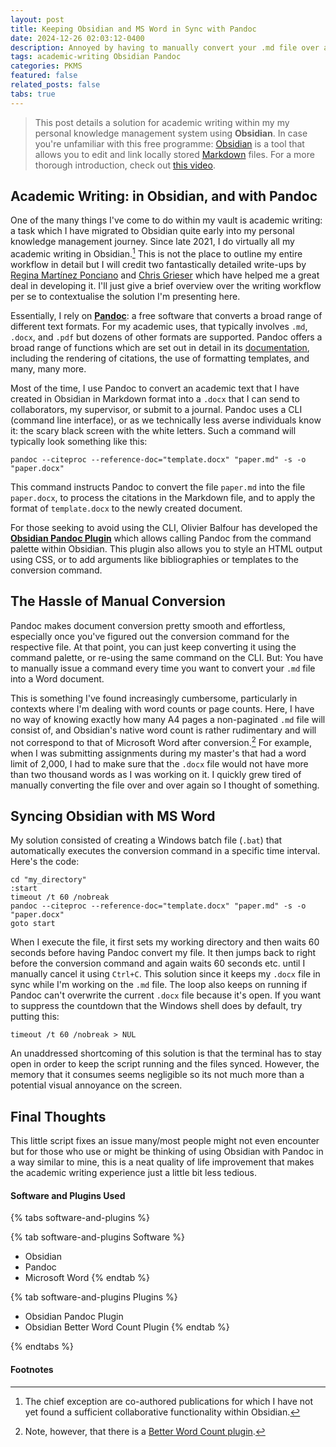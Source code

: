 ```yaml
---
layout: post
title: Keeping Obsidian and MS Word in Sync with Pandoc
date: 2024-12-26 02:03:12-0400
description: Annoyed by having to manually convert your .md file over and over again? Here's an easy fix!
tags: academic-writing Obsidian Pandoc
categories: PKMS
featured: false
related_posts: false
tabs: true
---
```


> This post details a solution for academic writing within my my personal knowledge management system using **Obsidian**. In case you're unfamiliar with this free programme: [Obsidian](https://obsidian.md/) is a tool that allows you to edit and link locally stored [Markdown](https://www.markdownguide.org/) files. For a more thorough introduction, check out [this video](https://www.youtube.com/watch?v=OUrOfIqvGS4).

## Academic Writing: in Obsidian, and with Pandoc

One of the many things I've come to do within my vault is academic writing: a task which I have migrated to Obsidian quite early into my personal knowledge management journey. Since late 2021, I do virtually all my academic writing in Obsidian.[^1] This is not the place to outline my entire workflow in detail but I will credit two fantastically detailed write-ups by [Regina Martínez Ponciano](https://martinezponciano.es/2021/04/05/research-workflow-as-a-phd-student-in-the-humanities/) and [Chris Grieser](https://web.archive.org/web/20211007182222/https://chris-grieser.de/a62298be91934043b11006be1ddc553a) which have helped me a great deal in developing it. I'll just give a brief overview over the writing workflow per se to contextualise the solution I'm presenting here.

[^1]: The chief exception are co-authored publications for which I have not yet found a sufficient collaborative functionality within Obsidian.

Essentially, I rely on **[Pandoc](https://pandoc.org/)**: a free software that converts a broad range of different text formats. For my academic uses, that typically involves `.md`, `.docx`, and `.pdf` but dozens of other formats are supported. Pandoc offers a broad range of functions which are set out in detail in its [documentation](https://pandoc.org/MANUAL.html), including the rendering of citations, the use of formatting templates, and many, many more.

Most of the time, I use Pandoc to convert an academic text that I have created in Obsidian in Markdown format into a `.docx` that I can send to collaborators, my supervisor, or submit to a journal. Pandoc uses a CLI (command line interface), or as we technically less averse individuals know it: the scary black screen with the white letters. Such a command will typically look something like this:

```
pandoc --citeproc --reference-doc="template.docx" "paper.md" -s -o "paper.docx"
```

This command instructs Pandoc to convert the file `paper.md` into the file `paper.docx`, to process the citations in the Markdown file, and to apply the format of `template.docx` to the newly created document.

For those seeking to avoid using the CLI, Olivier Balfour has developed the **[Obsidian Pandoc Plugin](https://github.com/OliverBalfour/obsidian-pandoc)** which allows calling Pandoc from the command palette within Obsidian. This plugin also allows you to style an HTML output using CSS, or to add arguments like bibliographies or templates to the conversion command.

## The Hassle of Manual Conversion

Pandoc makes document conversion pretty smooth and effortless, especially once you've figured out the conversion command for the respective file. At that point, you can just keep converting it using the command palette, or re-using the same command on the CLI. But: You have to manually issue a command every time you want to convert your `.md` file into a Word document.

This is something I've found increasingly cumbersome, particularly in contexts where I'm dealing with word counts or page counts. Here, I have no way of knowing exactly how many A4 pages a non-paginated `.md` file will consist of, and Obsidian's native word count is rather rudimentary and will not correspond to that of Microsoft Word after conversion.[^2] For example, when I was submitting assignments during my master's that had a word limit of 2,000, I had to make sure that the `.docx` file would not have more than two thousand words as I was working on it. I quickly grew tired of manually converting the file over and over again so I thought of something.

[^2]: Note, however, that there is a [Better Word Count plugin](https://github.com/lukeleppan/better-word-count).

## Syncing Obsidian with MS Word

My solution consisted of creating a Windows batch file (`.bat`) that automatically executes the conversion command in a specific time interval. Here's the code:

```
cd "my_directory"
:start
timeout /t 60 /nobreak
pandoc --citeproc --reference-doc="template.docx" "paper.md" -s -o "paper.docx"
goto start
```

When I execute the file, it first sets my working directory and then waits 60 seconds before having Pandoc convert my file. It then jumps back to right before the conversion command and again waits 60 seconds etc. until I manually cancel it using `Ctrl+C`. This solution since it keeps my `.docx` file in sync while I'm working on the `.md` file. The loop also keeps on running if Pandoc can't overwrite the current `.docx` file because it's open. If you want to suppress the countdown that the Windows shell does by default, try putting this:

```
timeout /t 60 /nobreak > NUL
```

An unaddressed shortcoming of this solution is that the terminal has to stay open in order to keep the script running and the files synced. However, the memory that it consumes seems negligible so its not much more than a potential visual annoyance on the screen.

## Final Thoughts

This little script fixes an issue many/most people might not even encounter but for those who use or might be thinking of using Obsidian with Pandoc in a way similar to mine, this is a neat quality of life improvement that makes the academic writing experience just a little bit less tedious.

#### Software and Plugins Used

{% tabs software-and-plugins %}

{% tab software-and-plugins Software %}

- Obsidian
- Pandoc
- Microsoft Word
  {% endtab %}

{% tab software-and-plugins Plugins %}

- Obsidian Pandoc Plugin
- Obsidian Better Word Count Plugin
  {% endtab %}

{% endtabs %}

#### Footnotes
